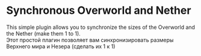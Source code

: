 # Synchronous Overworld and Nether

This simple plugin allows you to synchronize the sizes of the Overworld and the Nether (make them 1 to 1).  
Этот простой плагин позволяет вам синхронизировать размеры Верхнего мира и Незера (сделать их 1 к 1)
